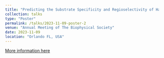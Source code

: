 ```yaml
---
title: "Predicting the Substrate Specificity and Regioselectivity of Halogenases Using Deep Learning"
collection: talks
type: "Poster"
permalink: /talks/2023-11-09-poster-2
venue: "Annual Meeting of The Biophysical Society"
date: 2023-11-09
location: "Orlando FL, USA"
---
```


[More information here](https://aiche.confex.com/aiche/2023/meetingapp.cgi/Paper/671082)
